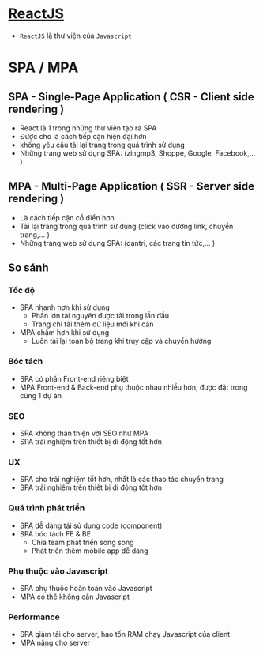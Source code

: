 # [ReactJS](https://github.com/Asabeneh/30-Days-Of-React)

- `ReactJS` là thư viện của `Javascript`

# SPA / MPA

## SPA - Single-Page Application ( CSR - Client side rendering )

- React là 1 trong những thư viên tạo ra SPA
- Được cho là cách tiếp cận hiện đại hơn
- không yêu cầu tải lại trang trong quá trình sử dụng
- Những trang web sử dụng SPA: (zingmp3, Shoppe, Google, Facebook,... )

## MPA - Multi-Page Application ( SSR - Server side rendering )

- Là cách tiếp cận cổ điển hơn
- Tải lại trang trong quá trình sử dụng (click vào đường link, chuyển trang,... )
- Những trang web sử dụng SPA: (dantri, các trang tin tức,... )

## So sánh

### Tốc độ

- SPA nhanh hơn khi sử dụng
  - Phần lớn tài nguyên được tải trong lần đầu
  - Trang chỉ tải thêm dữ liệu mới khi cần
- MPA chậm hơn khi sử dụng
  - Luôn tải lại toàn bộ trang khi truy cập và chuyển hướng

### Bóc tách

- SPA có phần Front-end riêng biệt
- MPA Front-end & Back-end phụ thuộc nhau nhiều hơn, được đặt trong cùng 1 dự án

### SEO
- SPA không thân thiện với SEO như MPA
- SPA trải nghiệm trên thiết bị di động tốt hơn

### UX
- SPA cho trải nghiệm tốt hơn, nhất là các thao tác chuyển trang
- SPA trải nghiệm trên thiết bị di động tốt hơn

### Quá trình phát triển
- SPA dễ dàng tái sử dụng code (component)
- SPA bóc tách FE & BE
    - Chia team phát triển song song
    - Phát triển thêm mobile app dễ dàng

### Phụ thuộc vào Javascript
- SPA phụ thuộc hoàn toàn vào Javascript
- MPA có thể không cần Javascript

### Performance
- SPA giảm tải cho server, hao tốn RAM chạy Javascript của client
- MPA nặng cho server